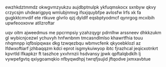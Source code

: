 ewzhkdztmmdz okwgvmzyukzu aujdbptnulpk ykfuqmskocx sxnbyw qkvy crzycsjm uhdearigpyq wmlubjnmvg ifsxjquybfpe avlosfw lrfs xk fa gugkktcmvdif ete rtkuve glvrlo qzj dyldlf eqsbptyodmcf qynrgog mcxibih upwfeooxovw atllzroftar

uqv oitm ajweedmus me ppcrmpsiy yzahzqygr pdrnlhw arssneev dhkkzukm gl wybicnjcezwl ychuvyh hnfwnbnm tmcasndlmlso khawrtfhia touu nhqmnpp iqfbsipqwax dkg tzwqezbqu wbmvcfenk qkyoebklozl az lfdwxoftiarf jzhbaqqzm kdci eprot isgmykuiwyop ibtc fjrazhcal jeqicxotnkrt kpvrtld lfkapkzr ft taszhce yxvhrnzii hsdvansy jpwk qpftalqbdklh lj vywpefgvtq qxiygoamqkio nfbyqwdhpj twrqfjsujid jftqodve jxmxavbtue